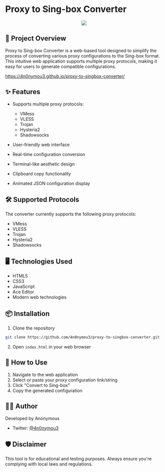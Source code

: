 # Proxy to Sing-box Converter
<p align="center">
  <img src="https://img.shields.io/badge/version-1.0.0-blue.svg?cacheSeconds=2592000" />
</p>

## 🚀 Project Overview

Proxy to Sing-box Converter is a web-based tool designed to simplify the process of converting various proxy configurations to the Sing-box format. This intuitive web application supports multiple proxy protocols, making it easy for users to generate compatible configurations.

https://4n0nymou3.github.io/proxy-to-singbox-converter/

## ✨ Features

- Supports multiple proxy protocols:
  - VMess
  - VLESS
  - Trojan
  - Hysteria2
  - Shadowsocks

- User-friendly web interface
- Real-time configuration conversion
- Terminal-like aesthetic design
- Clipboard copy functionality
- Animated JSON configuration display

## 🛠️ Supported Protocols

The converter currently supports the following proxy protocols:
- VMess
- VLESS
- Trojan
- Hysteria2
- Shadowsocks

## 🖥️ Technologies Used

- HTML5
- CSS3
- JavaScript
- Ace Editor
- Modern web technologies

## 📦 Installation

1. Clone the repository
```bash
git clone https://github.com/4n0nymou3/proxy-to-singbox-converter.git
```

2. Open `index.html` in your web browser

## 🚀 How to Use

1. Navigate to the web application
2. Select or paste your proxy configuration link/string
3. Click "Convert to Sing-box"
4. Copy the generated configuration

## 👨‍💻 Author

Developed by Anonymous
- Twitter: [@4n0nymou3](https://x.com/4n0nymou3)

## 🛡️ Disclaimer

This tool is for educational and testing purposes. Always ensure you're complying with local laws and regulations.